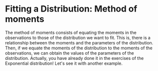 
# Fitting a Distribution: Method of moments

The method of moments consists of equating the moments in the observations to those of the distribution we want to fit. This is, there is a relationship between the moments and the parameters of the distribution. Then, if we equate the moments of the distribution to the moments of the observations, we can obtain the values of the parameters of the distribution. Actually, you have already done it in the exercises of the Exponential distribution! Let's see it with another example.

